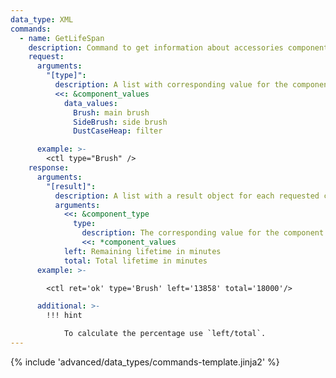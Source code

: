```yaml
---
data_type: XML
commands:
  - name: GetLifeSpan
    description: Command to get information about accessories components.
    request:
      arguments:
        "[type]":
          description: A list with corresponding value for the components.
          <<: &component_values
            data_values:
              Brush: main brush
              SideBrush: side brush
              DustCaseHeap: filter

      example: >-
        <ctl type="Brush" />
    response:
      arguments:
        "[result]":
          description: A list with a result object for each requested component.
          arguments:
            <<: &component_type
              type:
                description: The corresponding value for the component.
                <<: *component_values
            left: Remaining lifetime in minutes
            total: Total lifetime in minutes
      example: >-

        <ctl ret='ok' type='Brush' left='13858' total='18000'/>

      additional: >-
        !!! hint

            To calculate the percentage use `left/total`.
---
```


{% include 'advanced/data_types/commands-template.jinja2' %}
